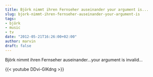 ```yaml
---
title: Björk nimmt ihren Fernseher auseinander your argument is...
slug: bjork-nimmt-ihren-fernseher-auseinander-your-argument-is
tags:
- björk
- music
- tv
date: "2012-05-21T16:26:00+02:00"
author: marvin
draft: false
---
```

Björk nimmt ihren Fernseher auseinander...your argument is invalid...

{{< youtube DDvi-GlKdng >}}